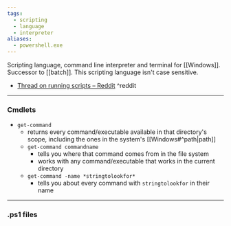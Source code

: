 ```yaml
---
tags:
  - scripting
  - language
  - interpreter
aliases:
  - powershell.exe
---
```

Scripting language, command line interpreter and terminal for [[Windows]].
Successor to [[batch]].
This scripting language isn't case sensitive.

- [Thread on running scripts – Reddit](https://www.reddit.com/r/PowerShell/comments/m3hyn0/how_do_i_run_a_ps1_file_in_power_shell_by_simply/) ^reddit

---

### Cmdlets

- `get-command`
	- returns every command/executable available in that directory's scope, including the ones in the system's [[Windows#^path|path]]
	- `get-command commandname`
		- tells you where that command comes from in the file system
		- works with any command/executable that works in the current directory
	- `get-command -name *stringtolookfor*`
		- tells you about every command with `stringtolookfor` in their name

---

### .ps1 files